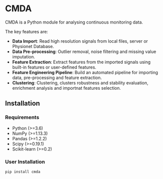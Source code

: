 # CMDA

CMDA is a Python module for analysing continuous monitoring data.

The key features are:

* **Data Import**: Read high resolution signals from local files, server or Physionet Database.
* **Data Pre-processing**: Outlier removal, noise filtering and missing value imputation.
* **Feature Extraction**: Extract features from the imported signals using built-in features or user-defined features.
* **Feature Engineering Pipeline**: Build an automated pipeline for importing data, pre-processing and feature extraction.
* **Clustering**: Clustering, clusters robustness and stability evaluation, enrichment analysis and importnat features selection.

## Installation

### Requirements
* Python (>=3.6)
* NumPy (>=1.13.3)
* Pandas (>=1.2.2)
* Scipy (>=0.19.1)
* Scikit-learn (>=0.2)

### User Installation
```bash
pip install cmda
```


